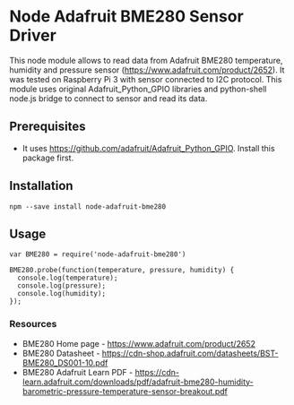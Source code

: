 # Node Adafruit BME280 Sensor Driver
This node module allows to read data from Adafruit BME280 temperature, humidity and pressure sensor (https://www.adafruit.com/product/2652). It was tested on Raspberry Pi 3 with sensor connected to I2C protocol.
This module uses original Adafruit_Python_GPIO libraries and python-shell node.js bridge to connect to sensor and read its data.

## Prerequisites
- It uses https://github.com/adafruit/Adafruit_Python_GPIO. Install this package first.

## Installation
```
npm --save install node-adafruit-bme280
```

## Usage
```
var BME280 = require('node-adafruit-bme280')

BME280.probe(function(temperature, pressure, humidity) {
  console.log(temperature);
  console.log(pressure);
  console.log(humidity);
});

```
### Resources
- BME280 Home page - https://www.adafruit.com/product/2652
- BME280 Datasheet - https://cdn-shop.adafruit.com/datasheets/BST-BME280_DS001-10.pdf
- BME280 Adafruit Learn PDF - https://cdn-learn.adafruit.com/downloads/pdf/adafruit-bme280-humidity-barometric-pressure-temperature-sensor-breakout.pdf
